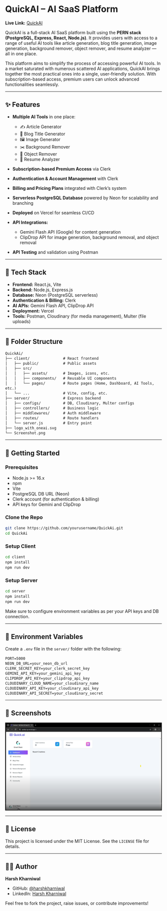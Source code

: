 # QuickAI – AI SaaS Platform

**Live Link:** [QuickAI](https://quickai-gs.vercel.app/)

QuickAI is a full-stack AI SaaS platform built using the **PERN stack (PostgreSQL, Express, React, Node.js)**. It provides users with access to a range of useful AI tools like article generation, blog title generation, image generation, background remover, object remover, and resume analyzer — all in one place.

This platform aims to simplify the process of accessing powerful AI tools. In a market saturated with numerous scattered AI applications, QuickAI brings together the most practical ones into a single, user-friendly solution. With subscription-based access, premium users can unlock advanced functionalities seamlessly.

---

## ✨ Features

* **Multiple AI Tools** in one place:

  * ✍️ Article Generator
  * 📝 Blog Title Generator
  * 🖼️ Image Generator
  * ✂️ Background Remover
  * 🧽 Object Remover
  * 📄 Resume Analyzer
* **Subscription-based Premium Access** via Clerk
* **Authentication & Account Management** with Clerk
* **Billing and Pricing Plans** integrated with Clerk’s system
* **Serverless PostgreSQL Database** powered by Neon for scalability and branching
* **Deployed** on Vercel for seamless CI/CD
* **API Integrations:**

  * Gemini Flash API (Google) for content generation
  * ClipDrop API for image generation, background removal, and object removal
* **API Testing** and validation using Postman

---

## 🧱 Tech Stack

* **Frontend:** React.js, Vite
* **Backend:** Node.js, Express.js
* **Database:** Neon (PostgreSQL serverless)
* **Authentication & Billing:** Clerk
* **AI APIs:** Gemini Flash API, ClipDrop API
* **Deployment:** Vercel
* **Tools:** Postman, Cloudinary (for media management), Multer (file uploads)

---

## 📂 Folder Structure

```
QuickAi/
├── client/               # React frontend
│   ├── public/           # Public assets
│   ├── src/
│   │   ├── assets/       # Images, icons, etc.
│   │   ├── components/   # Reusable UI components
│   │   └── pages/        # Route pages (Home, Dashboard, AI Tools, etc.)
│   └── ...               # Vite, config, etc.
├── server/               # Express backend
│   ├── configs/          # DB, Cloudinary, Multer configs
│   ├── controllers/      # Business logic
│   ├── middlewares/      # Auth middleware
│   ├── routes/           # Route handlers
│   └── server.js         # Entry point
├── logo_with_oneai.svg
└── Screenshot.png
```

---

## 🚀 Getting Started

### Prerequisites

* Node.js >= 16.x
* npm
* Vite
* PostgreSQL DB URL (Neon)
* Clerk account (for authentication & billing)
* API keys for Gemini and ClipDrop

### Clone the Repo

```bash
git clone https://github.com/yourusername/QuickAi.git
cd QuickAi
```

### Setup Client

```bash
cd client
npm install
npm run dev
```

### Setup Server

```bash
cd server
npm install
npm run dev
```

Make sure to configure environment variables as per your API keys and DB connection.

---

## 🔐 Environment Variables

Create a `.env` file in the `server/` folder with the following:

```env
PORT=5000
NEON_DB_URL=your_neon_db_url
CLERK_SECRET_KEY=your_clerk_secret_key
GEMINI_API_KEY=your_gemini_api_key
CLIPDROP_API_KEY=your_clipdrop_api_key
CLOUDINARY_CLOUD_NAME=your_cloudinary_name
CLOUDINARY_API_KEY=your_cloudinary_api_key
CLOUDINARY_API_SECRET=your_cloudinary_secret
```

---

## 📸 Screenshots

![App Screenshot](./Screenshot%202025-07-15%20000412.png)

---

## 📃 License

This project is licensed under the MIT License. See the `LICENSE` file for details.

---

## 🙋‍♂️ Author

**Harsh Kharniwal**

* GitHub: [@harshkharniwal](https://github.com/harshkharniwal)
* LinkedIn: [Harsh Kharniwal](https://www.linkedin.com/in/harshkharniwal)

Feel free to fork the project, raise issues, or contribute improvements!
